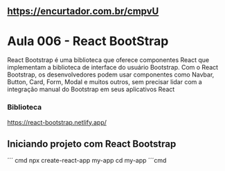 ## https://encurtador.com.br/cmpvU


# Aula 006 - React BootStrap

React Bootstrap é uma biblioteca que oferece componentes React que implementam a biblioteca de interface do usuário Bootstrap.
Com o React Bootstrap, os desenvolvedores podem usar componentes como Navbar, Button, Card, Form, Modal e muitos outros, sem precisar lidar com a integração manual do Bootstrap em seus aplicativos React

### Biblioteca
https://react-bootstrap.netlify.app/

## Iniciando projeto com React Bootstrap

´´´ cmd
npx create-react-app my-app
cd my-app
´´´cmd